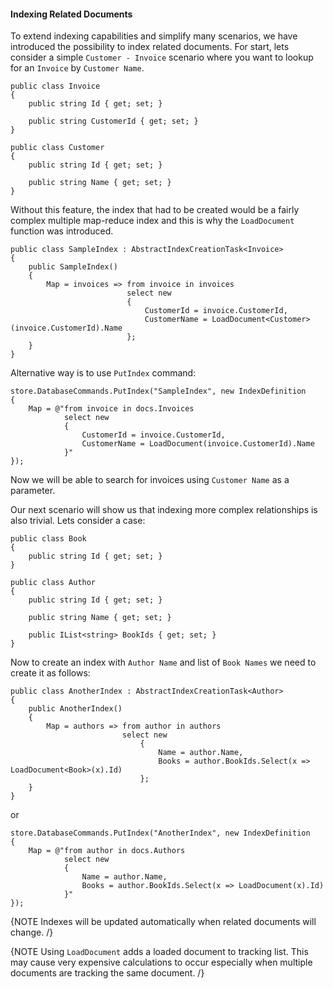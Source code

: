 ﻿#### Indexing Related Documents

To extend indexing capabilities and simplify many scenarios, we have introduced the possibility to index related documents. 
For start, lets consider a simple `Customer - Invoice` scenario where you want to lookup for an `Invoice` by `Customer Name`.

	public class Invoice
	{
	    public string Id { get; set; }
	 
	    public string CustomerId { get; set; }
	}
	 
	public class Customer
	{
	    public string Id { get; set; }
	 
	    public string Name { get; set; }
	}

Without this feature, the index that had to be created would be a fairly complex multiple map-reduce index and this is why the `LoadDocument` function was introduced.

	public class SampleIndex : AbstractIndexCreationTask<Invoice>
	{
	    public SampleIndex()
	    {
	        Map = invoices => from invoice in invoices
	                          select new
	                          {
	                              CustomerId = invoice.CustomerId,
	                              CustomerName = LoadDocument<Customer>(invoice.CustomerId).Name
	                          };
	    }
	}

Alternative way is to use `PutIndex` command:

	store.DatabaseCommands.PutIndex("SampleIndex", new IndexDefinition
	{
	    Map = @"from invoice in docs.Invoices
	            select new
	            {
	                CustomerId = invoice.CustomerId,
	                CustomerName = LoadDocument(invoice.CustomerId).Name
	            }"
	});

Now we will be able to search for invoices using `Customer Name` as a parameter.

Our next scenario will show us that indexing more complex relationships is also trivial. Lets consider a case:

	public class Book
	{
	    public string Id { get; set; }
	}
	 
	public class Author
	{
	    public string Id { get; set; }
	 
	    public string Name { get; set; }
	 
	    public IList<string> BookIds { get; set; }
	}

Now to create an index with `Author Name` and list of `Book Names` we need to create it as follows:

	public class AnotherIndex : AbstractIndexCreationTask<Author>
	{
	    public AnotherIndex()
	    {
	        Map = authors => from author in authors
	                         select new
	                             {
	                                 Name = author.Name,
	                                 Books = author.BookIds.Select(x => LoadDocument<Book>(x).Id)
	                             };
	    }
	}

or

	store.DatabaseCommands.PutIndex("AnotherIndex", new IndexDefinition
	{
	    Map = @"from author in docs.Authors
	            select new
	            {
	                Name = author.Name,
	                Books = author.BookIds.Select(x => LoadDocument(x).Id)
	            }"
	});

{NOTE Indexes will be updated automatically when related documents will change. /}

{NOTE Using `LoadDocument` adds a loaded document to tracking list. This may cause very expensive calculations to occur especially when multiple documents are tracking the same document. /}
